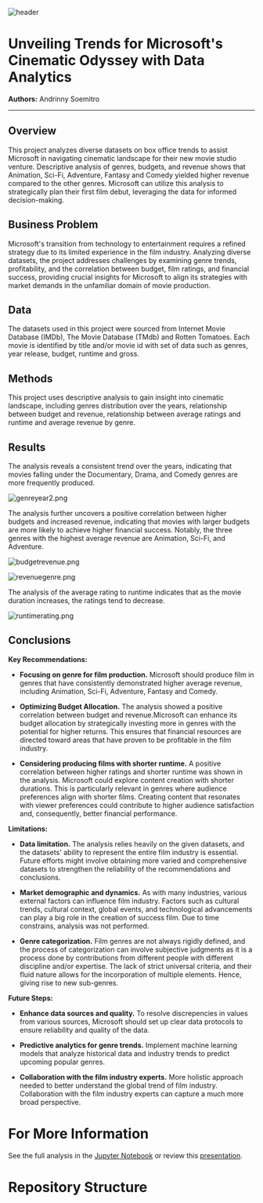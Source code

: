 ![header](https://github.com/ankysoemitro/Project1_MovieAnalysis/assets/152271063/d871c8ba-c9e8-4991-81b3-94dc409657c6)

# Unveiling Trends for Microsoft's Cinematic Odyssey with Data Analytics

**Authors:** Andrinny Soemitro
***

## Overview

This project analyzes diverse datasets on box office trends to assist Microsoft in navigating cinematic landscape for their new movie studio venture. Descriptive analysis of genres, budgets, and revenue shows that Animation, Sci-Fi, Adventure, Fantasy and Comedy yielded higher revenue compared to the other genres. Microsoft can utilize this analysis to strategically plan their first film debut, leveraging the data for informed decision-making.

## Business Problem

Microsoft's transition from technology to entertainment requires a refined strategy due to its limited experience in the film industry. Analyzing diverse datasets, the project addresses challenges by examining genre trends, profitability, and the correlation between budget, film ratings, and financial success, providing crucial insights for Microsoft to align its strategies with market demands in the unfamiliar domain of movie production.

## Data

The datasets used in this project were sourced from Internet Movie Database (IMDb), The Movie Database (TMdb) and Rotten Tomatoes. Each movie is identified by title and/or movie id with set of data such as genres, year release, budget, runtime and gross.


## Methods

This project uses descriptive analysis to gain insight into cinematic landscape, including genres distribution over the years,  relationship between budget and revenue, relationship between average ratings and runtime and average revenue by genre.

## Results

The analysis reveals a consistent trend over the years, indicating that movies falling under the Documentary, Drama, and Comedy genres are more frequently produced.

![genreyear2.png](genreyear2.png)

The analysis further uncovers a positive correlation between higher budgets and increased revenue, indicating that movies with larger budgets are more likely to achieve higher financial success. Notably, the three genres with the highest average revenue are Animation, Sci-Fi, and Adventure.

![budgetrevenue.png](budgetrevenue.png)


![revenuegenre.png](revenuegenre.png)

The analysis of the average rating to runtime indicates that as the movie duration increases, the ratings tend to decrease.

![runtimerating.png](runtimerating.png)

## Conclusions

**Key Recommendations:**
* **Focusing on genre for film production.** Microsoft should produce film in genres that have consistently demonstrated higher average revenue, including Animation, Sci-Fi, Adventure, Fantasy and Comedy.

* **Optimizing Budget Allocation.** The analysis showed a positive correlation between budget and revenue.Microsoft can enhance its budget allocation by strategically investing more in genres with the potential for higher returns. This ensures that financial resources are directed toward areas that have proven to be profitable in the film industry.

* **Considering producing films with shorter runtime.** A positive correlation between higher ratings and shorter runtime was shown in the analysis. Microsoft could explore content creation with shorter durations. This is particularly relevant in genres where audience preferences align with shorter films. Creating content that resonates with viewer preferences could contribute to higher audience satisfaction and, consequently, better financial performance.

**Limitations:**
* **Data limitation.** The analysis relies heavily on the given datasets, and the datasets' ability to represent the entire film industry is essential. Future efforts might involve obtaining more varied and comprehensive datasets to strengthen the reliability of the recommendations and conclusions.

* **Market demographic and dynamics.** As with many industries, various external factors can influence film industry. Factors such as cultural trends, cultural context,  global events, and technological advancements can play a big role in the creation of success film. Due to time constrains, analysis was not performed.

* **Genre categorization.**  Film genres are not always rigidly defined, and the process of categorization can involve subjective judgments as it is a process done by contributions from different people with different discipline and/or expertise. The lack of strict universal criteria, and their fluid nature allows for the incorporation of multiple elements. Hence, giving rise to new sub-genres. 

**Future Steps:**
* **Enhance data sources and quality.**  To resolve discrepencies in values from various sources, Microsoft should set up clear data protocols to ensure reliability and quality of the data.

* **Predictive analytics for genre trends.** Implement machine learning models that analyze historical data and industry trends to predict upcoming popular genres.

* **Collaboration with the film industry experts.** More holistic approach needed to better understand the global trend of film industry. Collaboration with the film industry experts can capture a much more broad perspective.


# For More Information

See the full analysis in the <a href="C:\Users\ankys\Project1\Microsoft_Movie_Analysis.ipynb">Jupyter Notebook</a> or review this <a href="C:\Users\ankys\Project1\Microsoft_Movie_Analysis_Presentation.pdf">presentation</a>.

# Repository Structure


